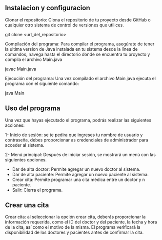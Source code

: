 ## Instalacion y configuracion  ##

Clonar el repositorio: Clona el repositorio de tu proyecto desde GitHub o cualquier
otro sistema de control de versiones que utilices.

git clone <url_del_repositorio>

Compilación del programa: Para compilar el programa, asegúrate de tener la ultima version de Java instalada en tu sistema
desde la línea de comandos, navega hasta el directorio donde se encuentra tu proyecto y compila el archivo Main.java

javac Main.java

Ejecución del programa: Una vez compilado el archivo Main.java ejecuta el programa con el siguiente comando:

java Main


## Uso del programa ##

Una vez que hayas ejecutado el programa, podrás realizar las siguientes acciones:

1- Inicio de sesión: se te pedira que ingreses tu nombre de usuario y contraseña, debes proporcionar
as credenciales de administrador para acceder al sistema.

2- Menú principal: Después de iniciar sesión, se mostrará un menú con las siguientes opciones.

* Dar de alta doctor: Permite agregar un nuevo doctor al sistema.
* Dar de alta paciente: Permite agregar un nuevo paciente al sistema.
* Crear cita: Permite programar una cita médica entre un doctor y n paciente.
* Salir: Cierra el programa.

## Crear una cita ##

Crear cita: al seleccionar la opción crear cita, deberás proporcionar la información requerida,
como el ID del doctor y del paciente, la fecha y hora de la cita, así como el motivo de la misma.
El programa verificará la disponibilidad de los doctores y pacientes antes de confirmar la cita.


